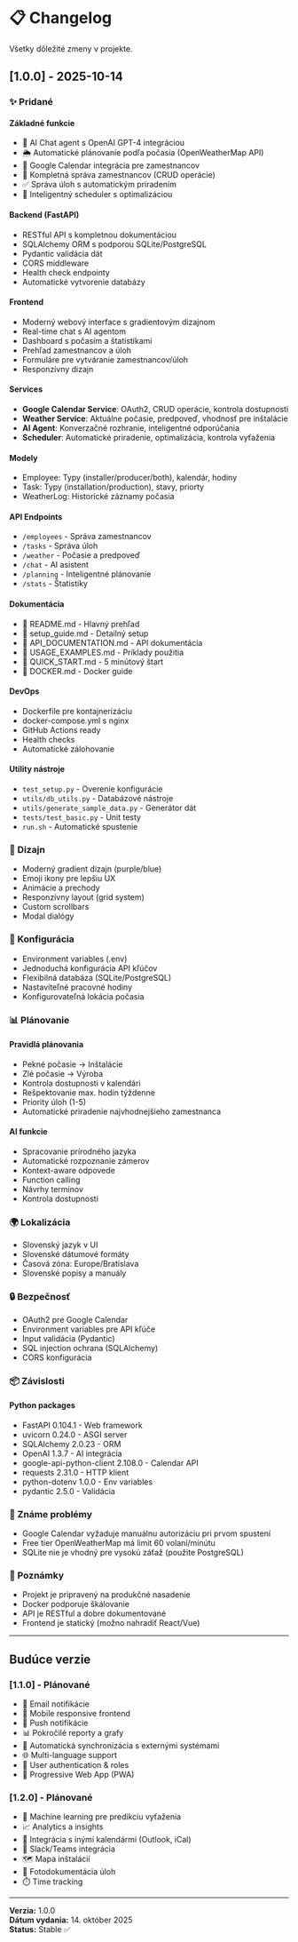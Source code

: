 # 📋 Changelog

Všetky dôležité zmeny v projekte.

## [1.0.0] - 2025-10-14

### ✨ Pridané

#### Základné funkcie
- 🤖 AI Chat agent s OpenAI GPT-4 integráciou
- 🌦️ Automatické plánovanie podľa počasia (OpenWeatherMap API)
- 📅 Google Calendar integrácia pre zamestnancov
- 👥 Kompletná správa zamestnancov (CRUD operácie)
- ✅ Správa úloh s automatickým priradením
- 🎯 Inteligentný scheduler s optimalizáciou

#### Backend (FastAPI)
- RESTful API s kompletnou dokumentáciou
- SQLAlchemy ORM s podporou SQLite/PostgreSQL
- Pydantic validácia dát
- CORS middleware
- Health check endpointy
- Automatické vytvorenie databázy

#### Frontend
- Moderný webový interface s gradientovým dizajnom
- Real-time chat s AI agentom
- Dashboard s počasím a štatistikami
- Prehľad zamestnancov a úloh
- Formuláre pre vytváranie zamestnancov/úloh
- Responzívny dizajn

#### Services
- **Google Calendar Service**: OAuth2, CRUD operácie, kontrola dostupnosti
- **Weather Service**: Aktuálne počasie, predpoveď, vhodnosť pre inštalácie
- **AI Agent**: Konverzačné rozhranie, inteligentné odporúčania
- **Scheduler**: Automatické priradenie, optimalizácia, kontrola vyťaženia

#### Modely
- Employee: Typy (installer/producer/both), kalendár, hodiny
- Task: Typy (installation/production), stavy, priorty
- WeatherLog: Historické záznamy počasia

#### API Endpoints
- `/employees` - Správa zamestnancov
- `/tasks` - Správa úloh
- `/weather` - Počasie a predpoveď
- `/chat` - AI asistent
- `/planning` - Inteligentné plánovanie
- `/stats` - Štatistiky

#### Dokumentácia
- 📖 README.md - Hlavný prehľad
- 📘 setup_guide.md - Detailný setup
- 📙 API_DOCUMENTATION.md - API dokumentácia
- 📗 USAGE_EXAMPLES.md - Príklady použitia
- 📕 QUICK_START.md - 5 minútový štart
- 🐳 DOCKER.md - Docker guide

#### DevOps
- Dockerfile pre kontajnerizáciu
- docker-compose.yml s nginx
- GitHub Actions ready
- Health checks
- Automatické zálohovanie

#### Utility nástroje
- `test_setup.py` - Overenie konfigurácie
- `utils/db_utils.py` - Databázové nástroje
- `utils/generate_sample_data.py` - Generátor dát
- `tests/test_basic.py` - Unit testy
- `run.sh` - Automatické spustenie

### 🎨 Dizajn

- Moderný gradient dizajn (purple/blue)
- Emoji ikony pre lepšiu UX
- Animácie a prechody
- Responzívny layout (grid system)
- Custom scrollbars
- Modal dialógy

### 🔧 Konfigurácia

- Environment variables (.env)
- Jednoduchá konfigurácia API kľúčov
- Flexibilná databáza (SQLite/PostgreSQL)
- Nastaviteľné pracovné hodiny
- Konfigurovateľná lokácia počasia

### 📊 Plánovanie

#### Pravidlá plánovania
- Pekné počasie → Inštalácie
- Zlé počasie → Výroba
- Kontrola dostupnosti v kalendári
- Rešpektovanie max. hodín týždenne
- Priority úloh (1-5)
- Automatické priradenie najvhodnejšieho zamestnanca

#### AI funkcie
- Spracovanie prírodného jazyka
- Automatické rozpoznanie zámerov
- Kontext-aware odpovede
- Function calling
- Návrhy termínov
- Kontrola dostupnosti

### 🌍 Lokalizácia

- Slovenský jazyk v UI
- Slovenské dátumové formáty
- Časová zóna: Europe/Bratislava
- Slovenské popisy a manuály

### 🔒 Bezpečnosť

- OAuth2 pre Google Calendar
- Environment variables pre API kľúče
- Input validácia (Pydantic)
- SQL injection ochrana (SQLAlchemy)
- CORS konfigurácia

### 📦 Závislosti

#### Python packages
- FastAPI 0.104.1 - Web framework
- uvicorn 0.24.0 - ASGI server
- SQLAlchemy 2.0.23 - ORM
- OpenAI 1.3.7 - AI integrácia
- google-api-python-client 2.108.0 - Calendar API
- requests 2.31.0 - HTTP klient
- python-dotenv 1.0.0 - Env variables
- pydantic 2.5.0 - Validácia

### 🐛 Známe problémy

- Google Calendar vyžaduje manuálnu autorizáciu pri prvom spustení
- Free tier OpenWeatherMap má limit 60 volaní/minútu
- SQLite nie je vhodný pre vysokú záťaž (použite PostgreSQL)

### 📝 Poznámky

- Projekt je pripravený na produkčné nasadenie
- Docker podporuje škálovanie
- API je RESTful a dobre dokumentované
- Frontend je statický (možno nahradiť React/Vue)

---

## Budúce verzie

### [1.1.0] - Plánované
- 📧 Email notifikácie
- 📱 Mobile responsive frontend
- 🔔 Push notifikácie
- 📊 Pokročilé reporty a grafy
- 🔄 Automatická synchronizácia s externými systémami
- 🌐 Multi-language support
- 👤 User authentication & roles
- 📱 Progressive Web App (PWA)

### [1.2.0] - Plánované
- 🤖 Machine learning pre predikciu vyťaženia
- 📈 Analytics a insights
- 🔗 Integrácia s inými kalendármi (Outlook, iCal)
- 💬 Slack/Teams integrácia
- 🗺️ Mapa inštalácií
- 📸 Fotodokumentácia úloh
- ⏱️ Time tracking

---

**Verzia:** 1.0.0  
**Dátum vydania:** 14. október 2025  
**Status:** Stable ✅


